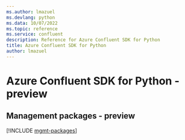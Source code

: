 ```yaml
---
ms.author: lmazuel
ms.devlang: python
ms.data: 10/07/2022
ms.topic: reference
ms.service: confluent
description: Reference for Azure Confluent SDK for Python
title: Azure Confluent SDK for Python
author: lmazuel
---
```

# Azure Confluent SDK for Python - preview

## Management packages - preview
[!INCLUDE [mgmt-packages](confluent-mgmt-index.md)]